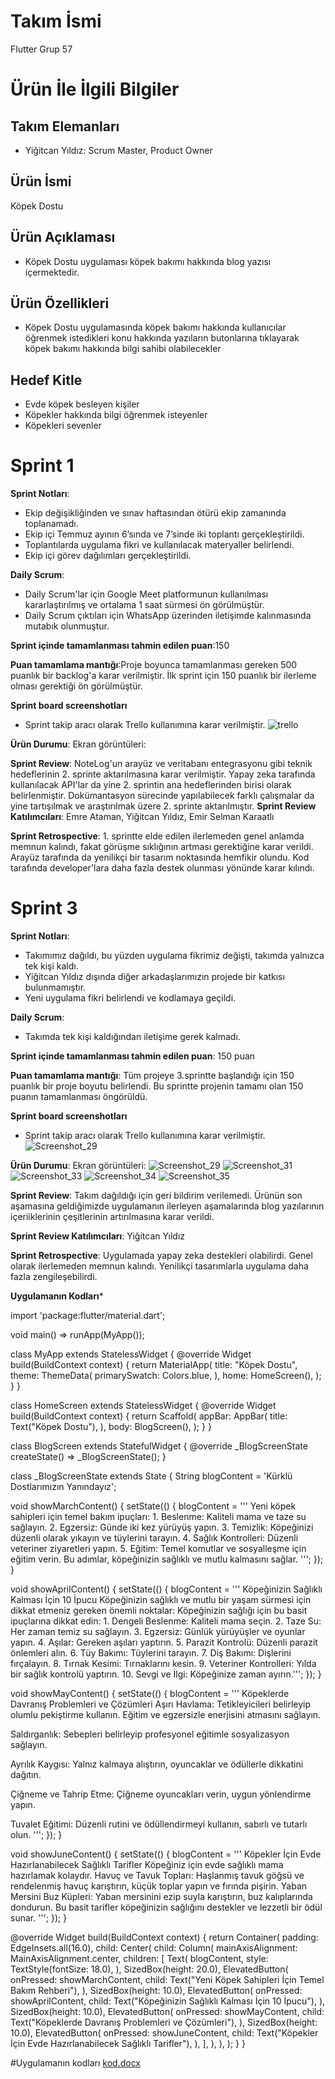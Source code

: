 # **Takım İsmi**

Flutter Grup 57

# Ürün İle İlgili Bilgiler

## Takım Elemanları


- Yiğitcan Yıldız: Scrum Master, Product Owner



## Ürün İsmi

Köpek Dostu

## Ürün Açıklaması

- Köpek Dostu uygulaması köpek bakımı hakkında blog yazısı içermektedir.

## Ürün Özellikleri 

- Köpek Dostu uygulamasında köpek bakımı hakkında kullanıcılar öğrenmek istedikleri konu hakkında yazıların butonlarına tıklayarak köpek bakımı hakkında bilgi sahibi olabilecekler


## Hedef Kitle

- Evde köpek besleyen kişiler
- Köpekler hakkında bilgi öğrenmek isteyenler
- Köpekleri sevenler
# Sprint 1
**Sprint Notları**:
- Ekip değişikliğinden ve sınav haftasından ötürü ekip zamanında toplanamadı.
- Ekip içi Temmuz ayının 6’sında ve 7’sinde iki toplantı gerçekleştirildi.
- Toplantılarda uygulama fikri ve kullanılacak materyaller belirlendi. 
- Ekip içi görev dağılımları gerçekleştirildi.
 
**Daily Scrum**:
- Daily Scrum'lar için Google Meet platformunun kullanılması kararlaştırılmış ve ortalama 1 saat sürmesi ön görülmüştür.
- Daily Scrum çıktıları için WhatsApp üzerinden iletişimde kalınmasında mutabık olunmuştur.

**Sprint içinde tamamlanması tahmin edilen puan**:150

**Puan tamamlama mantığı**:Proje boyunca tamamlanması gereken 500 puanlık bir backlog'a karar verilmiştir. İlk sprint için 150 puanlık bir ilerleme olması gerektiği ön görülmüştür.


**Sprint board screenshotları**
- Sprint takip aracı olarak Trello kullanımına karar verilmiştir.
![trello](https://github.com/SelmanKaraatli/Bootcamp-Grup-57/assets/65602267/a19c3d61-37a2-4e13-bb29-6177c70e7653)


**Ürün Durumu**: Ekran görüntüleri:


**Sprint Review**: NoteLog'un arayüz ve veritabanı entegrasyonu gibi teknik hedeflerinin 2. sprinte aktarılmasına karar verilmiştir. Yapay zeka tarafında kullanılacak API'lar da yine 2. sprintin ana hedeflerinden birisi olarak belirlenmiştir. Dokümantasyon sürecinde yapılabilecek farklı çalışmalar da yine tartışılmak ve araştırılmak üzere 2. sprinte aktarılmıştır.
**Sprint Review Katılımcıları**: Emre Ataman, Yiğitcan Yıldız, Emir Selman Karaatlı

**Sprint Retrospective**: 1. sprintte elde edilen ilerlemeden genel anlamda memnun kalındı, fakat görüşme sıklığının artması gerektiğine karar verildi. Arayüz tarafında da yenilikçi bir tasarım noktasında hemfikir olundu. Kod tarafında developer'lara daha fazla destek olunması yönünde karar kılındı.

# Sprint 3
**Sprint Notları**:
- Takımımız dağıldı, bu yüzden uygulama fikrimiz değişti, takımda yalnızca tek kişi kaldı.
- Yiğitcan Yıldız dışında diğer arkadaşlarımızın projede bir katkısı bulunmamıştır.
- Yeni uygulama fikri belirlendi ve kodlamaya geçildi.

**Daily Scrum**:
- Takımda tek kişi kaldığından iletişime gerek kalmadı.

**Sprint içinde tamamlanması tahmin edilen puan**: 150 puan

**Puan tamamlama mantığı**: Tüm projeye 3.sprintte başlandığı için 150 puanlık bir proje boyutu belirlendi. Bu sprintte projenin tamamı olan 150 puanın tamamlanması öngörüldü.

**Sprint board screenshotları**
- Sprint takip aracı olarak Trello kullanımına karar verilmiştir.
![Screenshot_29](https://github.com/user-attachments/assets/cef23000-a5af-45b1-a2a6-090c97999753)

**Ürün Durumu**: Ekran görüntüleri:
![Screenshot_29](https://github.com/user-attachments/assets/49ef2662-3128-49cc-bf20-509206858c92)
![Screenshot_31](https://github.com/user-attachments/assets/f999e92c-8b3f-42f4-91f1-1e550457370d)
![Screenshot_33](https://github.com/user-attachments/assets/69057463-2310-4e89-9e6d-6358b225bd0e)
![Screenshot_34](https://github.com/user-attachments/assets/98bcfccb-460e-44b2-8f9d-703c5f0dbfb3)
![Screenshot_35](https://github.com/user-attachments/assets/7e929e34-26c8-4056-85b2-72f645b4ea35)

**Sprint Review**: Takım dağıldığı için geri bildirim verilemedi. Ürünün son aşamasına geldiğimizde uygulamanın ilerleyen aşamalarında blog yazılarının içeriiklerinin çeşitlerinin artırılmasına karar verildi.

**Sprint Review Katılımcıları**: Yiğitcan Yıldız

**Sprint Retrospective**: Uygulamada yapay zeka destekleri olabilirdi. Genel olarak ilerlemeden memnun kalındı. Yenilikçi tasarımlarla uygulama daha fazla zengileşebilirdi.

**Uygulamanın Kodları***

import 'package:flutter/material.dart';

void main() => runApp(MyApp());

class MyApp extends StatelessWidget {
  @override
  Widget build(BuildContext context) {
    return MaterialApp(
      title: "Köpek Dostu",
      theme: ThemeData(
        primarySwatch: Colors.blue,
      ),
      home: HomeScreen(),
    );
  }
}

class HomeScreen extends StatelessWidget {
  @override
  Widget build(BuildContext context) {
    return Scaffold(
      appBar: AppBar(
        title: Text("Köpek Dostu"),
      ),
      body: BlogScreen(),
    );
  }
}

class BlogScreen extends StatefulWidget {
  @override
  _BlogScreenState createState() => _BlogScreenState();
}

class _BlogScreenState extends State<BlogScreen> {
  String blogContent = 'Kürklü Dostlarımızın Yanındayız';

  void showMarchContent() {
    setState(() {
      blogContent = '''
Yeni köpek sahipleri için temel bakım ipuçları: 1. Beslenme: Kaliteli mama ve taze su sağlayın. 2. Egzersiz: Günde iki kez yürüyüş yapın. 3. Temizlik: Köpeğinizi düzenli olarak yıkayın ve tüylerini tarayın. 4. Sağlık Kontrolleri: Düzenli veteriner ziyaretleri yapın. 5. Eğitim: Temel komutlar ve sosyalleşme için eğitim verin. Bu adımlar, köpeğinizin sağlıklı ve mutlu kalmasını sağlar.
''';
    });
  }

  void showAprilContent() {
    setState(() {
      blogContent = '''
Köpeğinizin Sağlıklı Kalması İçin 10 İpucu
Köpeğinizin sağlıklı ve mutlu bir yaşam sürmesi için dikkat etmeniz gereken önemli noktalar:
Köpeğinizin sağlığı için bu basit ipuçlarına dikkat edin: 1. Dengeli Beslenme: Kaliteli mama seçin. 2. Taze Su: Her zaman temiz su sağlayın. 3. Egzersiz: Günlük yürüyüşler ve oyunlar yapın. 4. Aşılar: Gereken aşıları yaptırın. 5. Parazit Kontrolü: Düzenli parazit önlemleri alın. 6. Tüy Bakımı: Tüylerini tarayın. 7. Diş Bakımı: Dişlerini fırçalayın. 8. Tırnak Kesimi: Tırnaklarını kesin. 9. Veteriner Kontrolleri: Yılda bir sağlık kontrolü yaptırın. 10. Sevgi ve İlgi: Köpeğinize zaman ayırın.''';
    });
  }

  void showMayContent() {
    setState(() {
      blogContent = '''
Köpeklerde Davranış Problemleri ve Çözümleri
Aşırı Havlama: Tetikleyicileri belirleyip olumlu pekiştirme kullanın. Eğitim ve egzersizle enerjisini atmasını sağlayın.

Saldırganlık: Sebepleri belirleyip profesyonel eğitimle sosyalizasyon sağlayın.

Ayrılık Kaygısı: Yalnız kalmaya alıştırın, oyuncaklar ve ödüllerle dikkatini dağıtın.

Çiğneme ve Tahrip Etme: Çiğneme oyuncakları verin, uygun yönlendirme yapın.

Tuvalet Eğitimi: Düzenli rutini ve ödüllendirmeyi kullanın, sabırlı ve tutarlı olun.
''';
    });
  }

  void showJuneContent() {
    setState(() {
      blogContent = '''
Köpekler İçin Evde Hazırlanabilecek Sağlıklı Tarifler
Köpeğiniz için evde sağlıklı mama hazırlamak kolaydır. Havuç ve Tavuk Topları: Haşlanmış tavuk göğsü ve rendelenmiş havuç karıştırın, küçük toplar yapın ve fırında pişirin. Yaban Mersini Buz Küpleri: Yaban mersinini ezip suyla karıştırın, buz kalıplarında dondurun. Bu basit tarifler köpeğinizin sağlığını destekler ve lezzetli bir ödül sunar.
''';
    });
  }

  @override
  Widget build(BuildContext context) {
    return Container(
      padding: EdgeInsets.all(16.0),
      child: Center(
        child: Column(
          mainAxisAlignment: MainAxisAlignment.center,
          children: <Widget>[
            Text(
              blogContent,
              style: TextStyle(fontSize: 18.0),
            ),
            SizedBox(height: 20.0),
            ElevatedButton(
              onPressed: showMarchContent,
              child: Text("Yeni Köpek Sahipleri İçin Temel Bakım Rehberi"),
            ),
            SizedBox(height: 10.0),
            ElevatedButton(
              onPressed: showAprilContent,
              child: Text("Köpeğinizin Sağlıklı Kalması İçin 10 İpucu"),
            ),
            SizedBox(height: 10.0),
            ElevatedButton(
              onPressed: showMayContent,
              child: Text("Köpeklerde Davranış Problemleri ve Çözümleri"),
            ),
            SizedBox(height: 10.0),
            ElevatedButton(
              onPressed: showJuneContent,
              child: Text("Köpekler İçin Evde Hazırlanabilecek Sağlıklı Tarifler"),
            ),
          ],
        ),
      ),
    );
  }
}

#Uygulamanın kodları
[kod.docx](https://github.com/user-attachments/files/16462150/kod.docx)







